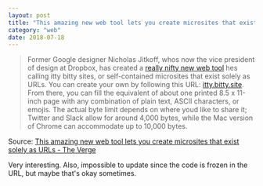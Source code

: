 ```yaml
---
layout: post
title: "This amazing new web tool lets you create microsites that exist solely as URLs"
category: "web"
date: 2018-07-18
---
```


> Former Google designer Nicholas Jitkoff, whos now the vice president of design at Dropbox, has created a [really nifty new web tool](http://about.bitty.site/) hes calling itty bitty sites, or self-contained microsites that exist solely as URLs. You can create your own by following this URL: [itty.bitty.site](https://itty.bitty.site/). From there, you can fill the equivalent of about one printed 8.5 x 11-inch page with any combination of plain text, ASCII characters, or emojis. The actual byte limit depends on where youd like to share it; Twitter and Slack allow for around 4,000 bytes, while the Mac version of Chrome can accommodate up to 10,000 bytes. 

Source: [This amazing new web tool lets you create microsites that exist solely as URLs - The Verge](https://www.theverge.com/2018/7/5/17538474/itty-bitty-site-self-contained-websites-urls-open-web)

Very interesting.  Also, impossible to update since the code is frozen in the URL, but maybe that's okay sometimes.
